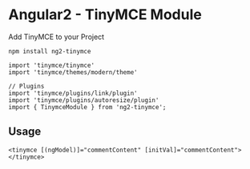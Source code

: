 # Angular2 - TinyMCE Module

Add TinyMCE to your Project
```
npm install ng2-tinymce
```

```
import 'tinymce/tinymce'
import 'tinymce/themes/modern/theme'

// Plugins
import 'tinymce/plugins/link/plugin'
import 'tinymce/plugins/autoresize/plugin'
import { TinymceModule } from 'ng2-tinymce';
```


## Usage
```
<tinymce [(ngModel)]="commentContent" [initVal]="commentContent"></tinymce>
```
